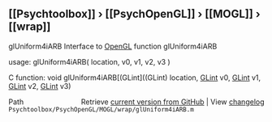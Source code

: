 ## [[Psychtoolbox]] &#8250; [[PsychOpenGL]] &#8250; [[MOGL]] &#8250; [[wrap]]

glUniform4iARB  Interface to [OpenGL](OpenGL) function glUniform4iARB  
  
usage:  glUniform4iARB( location, v0, v1, v2, v3 )  
  
C function:  void glUniform4iARB[(GLint]((GLint) location, [GLint](GLint) v0, [GLint](GLint) v1, [GLint](GLint) v2, [GLint](GLint) v3)  




<div class="code_header" style="text-align:right;">
  <span style="float:left;">Path&nbsp;&nbsp;</span> <span class="counter">Retrieve <a href=
  "https://raw.github.com/Psychtoolbox-3/Psychtoolbox-3/beta/Psychtoolbox/PsychOpenGL/MOGL/wrap/glUniform4iARB.m">current version from GitHub</a> | View <a href=
  "https://github.com/Psychtoolbox-3/Psychtoolbox-3/commits/beta/Psychtoolbox/PsychOpenGL/MOGL/wrap/glUniform4iARB.m">changelog</a></span>
</div>
<div class="code">
  <code>Psychtoolbox/PsychOpenGL/MOGL/wrap/glUniform4iARB.m</code>
</div>

